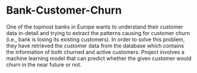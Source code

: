 # Bank-Customer-Churn
One of the topmost banks in Europe wants to understand their customer data in-detail and trying to extract the patterns causing for customer churn (i.e., bank is losing its existing customers). In order to solve this problem, they have retrieved the customer data from the database which contains the information of both churned and active customers. Project involves a machine learning model that can predict whether the given customer would churn in the near future or not.
